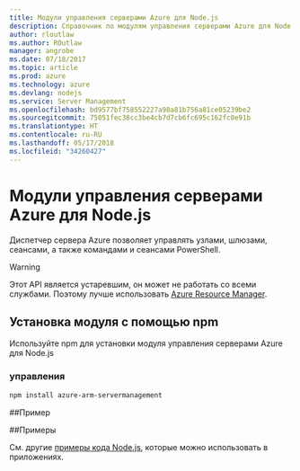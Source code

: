```yaml
---
title: Модули управления серверами Azure для Node.js
description: Справочник по модулям управления серверами Azure для Node.js
author: rloutlaw
ms.author: ROutlaw
manager: angrobe
ms.date: 07/18/2017
ms.topic: article
ms.prod: azure
ms.technology: azure
ms.devlang: nodejs
ms.service: Server Management
ms.openlocfilehash: bd9577bf758552227a98a81b756a81ce05239be2
ms.sourcegitcommit: 75051fec38cc3be4cb7d7cb6fc695c162fc0e91b
ms.translationtype: HT
ms.contentlocale: ru-RU
ms.lasthandoff: 05/17/2018
ms.locfileid: "34260427"
---
```

# <a name="azure-server-management-modules-for-nodejs"></a>Модули управления серверами Azure для Node.js

Диспетчер сервера Azure позволяет управлять узлами, шлюзами, сеансами, а также командами и сеансами PowerShell.

> [!WARNING]
> Этот API является устаревшим, он может не работать со всеми службами. Поэтому лучше использовать [Azure Resource Manager](/javascript/api/overview/azure/resources).

## <a name="install-the-module-with-npm"></a>Установка модуля с помощью npm

Используйте npm для установки модуля управления серверами Azure для Node.js

### <a name="management"></a>управления

```bash
npm install azure-arm-servermanagement
```

##<a name="example"></a>Пример

##<a name="samples"></a>Примеры

См. другие [примеры кода Node.js](https://azure.microsoft.com/resources/samples/?platform=nodejs), которые можно использовать в приложениях.
